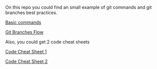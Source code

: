 On this repo you could find an small example of git commands and git branches best practices.

[Basic commands](basic_commands.md)

[Git Branches Flow](git_flow.md)


Also, you could get 2 code cheat sheets

[Code Cheat Sheet 1](imgs/github-git-cheat-sheet_es_0000.jpg)

[Code Cheat Sheet 2](imgs/github-git-cheat-sheet_es_0001.jpg)
